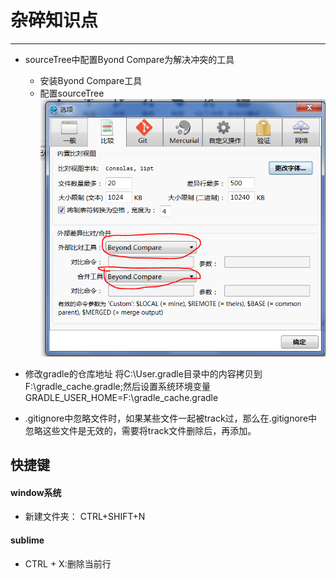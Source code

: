 # 杂碎知识点
___
* sourceTree中配置Byond Compare为解决冲突的工具
	* 安装Byond Compare工具
	* 配置sourceTree
	![如图所示](./image/sourceTree1.png)
* 修改gradle的仓库地址
将C:\User\.gradle目录中的内容拷贝到F:\gradle_cache\.gradle;然后设置系统环境变量GRADLE_USER_HOME=F:\gradle_cache\.gradle

* .gitignore中忽略文件时，如果某些文件一起被track过，那么在.gitignore中忽略这些文件是无效的，需要将track文件删除后，再添加。

## 快捷键
#### window系统
* 新建文件夹： CTRL+SHIFT+N

#### sublime
* CTRL + X:删除当前行
